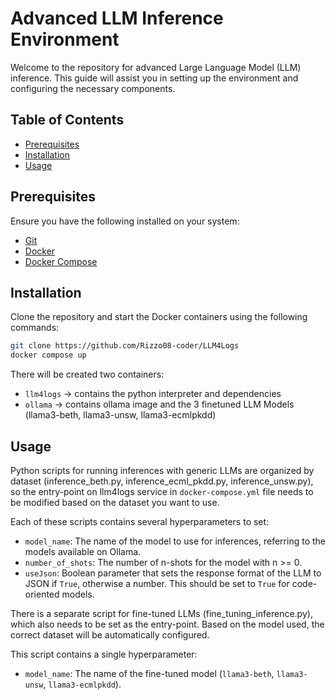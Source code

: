 # Advanced LLM Inference Environment

Welcome to the repository for advanced Large Language Model (LLM) inference. This guide will assist you in setting up the environment and configuring the necessary components.

## Table of Contents

- [Prerequisites](#prerequisites)
- [Installation](#installation)
- [Usage](#usage)

## Prerequisites

Ensure you have the following installed on your system:
- [Git](https://git-scm.com/)
- [Docker](https://www.docker.com/)
- [Docker Compose](https://docs.docker.com/compose/)

## Installation

Clone the repository and start the Docker containers using the following commands:

```bash
git clone https://github.com/Rizzo08-coder/LLM4Logs
docker compose up
```

There will be created two containers:
- `llm4logs` -> contains the python interpreter and dependencies 
- `ollama` -> contains ollama image and the 3 finetuned LLM Models (llama3-beth, llama3-unsw, llama3-ecmlpkdd)


## Usage

Python scripts for running inferences with generic LLMs are organized by dataset (inference_beth.py, inference_ecml_pkdd.py, inference_unsw.py), so the entry-point on llm4logs service in `docker-compose.yml` file needs to be modified based on the dataset you want to use.

Each of these scripts contains several hyperparameters to set:
- `model_name`: The name of the model to use for inferences, referring to the models available on Ollama.
- `number_of_shots`: The number of n-shots for the model with n >= 0.
- `useJson`: Boolean parameter that sets the response format of the LLM to JSON if `True`, otherwise a number. This should be set to `True` for code-oriented models.

There is a separate script for fine-tuned LLMs (fine_tuning_inference.py), which also needs to be set as the entry-point. Based on the model used, the correct dataset will be automatically configured.

This script contains a single hyperparameter:
- `model_name`: The name of the fine-tuned model (`llama3-beth`, `llama3-unsw`, `llama3-ecmlpkdd`).


